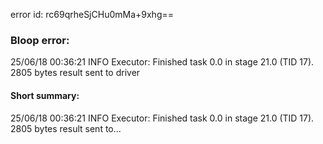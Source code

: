 error id: rc69qrheSjCHu0mMa+9xhg==
### Bloop error:

25/06/18 00:36:21 INFO Executor: Finished task 0.0 in stage 21.0 (TID 17). 2805 bytes result sent to driver
#### Short summary: 

25/06/18 00:36:21 INFO Executor: Finished task 0.0 in stage 21.0 (TID 17). 2805 bytes result sent to...